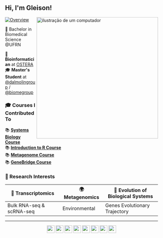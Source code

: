 
## Hi, I'm Gleison!  

<img src="https://raw.githubusercontent.com/MicaelliMedeiros/micaellimedeiros/master/image/computer-illustration.png" alt="ilustração de um computador" min-width="400px" max-width="400px" width="400px" align="right">  

[![Overview](https://img.shields.io/static/v1?label=Overview&message=gleisonm&color=f8efd4&style=for-the-badge&logo=GitHub)](https://github.com/gleisonm)  

🥼 Bachelor in Biomedical Science @UFRN

🔬 **Bioinformatician** at [OSTERA](https://ostera.co/)  
🎓 **Master's Student** at [@dalmolingroup](https://github.com/dalmolingroup) / [@biomegroup](https://github.com/biomegroup)  



### 🎓 Courses I Contributed To    
📚 [**Systems Biology Course**](https://github.com/dalmolingroup/systemsbiology-course)  
📚 [**Introduction to R Course**](https://github.com/dalmolingroup/introductionR-course)  
📚 [**Metagenome Course**](https://github.com/dalmolingroup/metagenome-course)  
📚 [**GeneBridge Course**](https://github.com/dalmolingroup/genebridge-course)  



### 🔬 Research Interests  

| 🧬 **Transcriptomics** | 🌍 **Metagenomics** | 🔄 **Evolution of Biological Systems** |
|-----------------------|-------------------|--------------------------------------|
| Bulk RNA-seq & scRNA-seq | Environmental | Genes Evolutionary Trajectory |

-----

<p align="center">
  <img src="https://img.shields.io/badge/R-276DC3?style=for-the-badge&logo=r&logoColor=white" style="height: 25px;"/>
  <img src="https://img.shields.io/badge/Python-3776AB?style=for-the-badge&logo=python&logoColor=white" style="height: 25px;"/>
  <img src="https://img.shields.io/badge/Shell_Script-121011?style=for-the-badge&logo=gnu-bash&logoColor=white" style="height: 25px;"/>
  <img src="https://img.shields.io/badge/Docker-2496ED?style=for-the-badge&logo=docker&logoColor=white" style="height: 25px;"/>
  <img src="https://img.shields.io/badge/Nextflow-000000?style=for-the-badge&logo=nextflow" style="height: 25px;"/>
  <img src="https://img.shields.io/badge/Conda-3DDC84?style=for-the-badge&logo=anaconda&logoColor=white" style="height: 25px;"/>
  <img src="https://img.shields.io/badge/Quarto-87CEEB?style=for-the-badge&logo=quarto&logoColor=black" style="height: 25px;"/>
  <img src="https://img.shields.io/badge/Markdown-000000?style=for-the-badge&logo=markdown&logoColor=white" style="height: 25px;"/>
</p>
